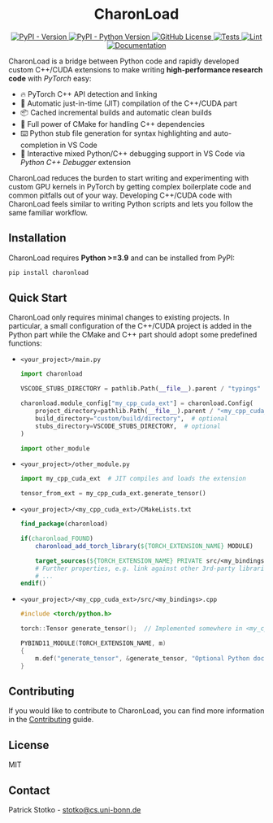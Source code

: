 <h1 align="center">CharonLoad</h1>

<!-- start readme -->

<p align="center">
<a href="https://pypi.python.org/pypi/charonload">
    <img alt="PyPI - Version" src="https://img.shields.io/pypi/v/charonload">
</a>
<a href="https://pypi.python.org/pypi/charonload">
    <img alt="PyPI - Python Version" src="https://img.shields.io/pypi/pyversions/charonload">
</a>
<a href="https://github.com/vc-bonn/charonload/blob/main/LICENSE">
    <img alt="GitHub License" src="https://img.shields.io/github/license/vc-bonn/charonload"/>
</a>
<a href="https://github.com/vc-bonn/charonload/actions/workflows/tests.yml">
    <img alt="Tests" src="https://github.com/vc-bonn/charonload/actions/workflows/tests.yml/badge.svg">
</a>
<a href="https://github.com/vc-bonn/charonload/actions/workflows/lint.yml">
    <img alt="Lint" src="https://github.com/vc-bonn/charonload/actions/workflows/lint.yml/badge.svg">
</a>
<a href="https://vc-bonn.github.io/charonload">
    <img alt="Documentation" src="https://img.shields.io/badge/docs-Latest-green.svg"/>
</a>
</p>


CharonLoad is a bridge between Python code and rapidly developed custom C++/CUDA extensions to make writing **high-performance research code** with *PyTorch* easy:

- 🔥 PyTorch C++ API detection and linking
- 🔨 Automatic just-in-time (JIT) compilation of the C++/CUDA part
- 📦 Cached incremental builds and automatic clean builds
- 🔗 Full power of CMake for handling C++ dependencies
- ⌨️ Python stub file generation for syntax highlighting and auto-completion in VS Code
- 🐛 Interactive mixed Python/C++ debugging support in VS Code via *Python C++ Debugger* extension

CharonLoad reduces the burden to start writing and experimenting with custom GPU kernels in PyTorch by getting complex boilerplate code and common pitfalls out of your way. Developing C++/CUDA code with CharonLoad feels similar to writing Python scripts and lets you follow the same familiar workflow.


## Installation

CharonLoad requires **Python >=3.9** and can be installed from PyPI:

```sh
pip install charonload
```


## Quick Start

CharonLoad only requires minimal changes to existing projects. In particular, a small configuration of the C++/CUDA project is added in the Python part while the CMake and C++ part should adopt some predefined functions:

- `<your_project>/main.py`
  
    ```python
    import charonload

    VSCODE_STUBS_DIRECTORY = pathlib.Path(__file__).parent / "typings"

    charonload.module_config["my_cpp_cuda_ext"] = charonload.Config(
        project_directory=pathlib.Path(__file__).parent / "<my_cpp_cuda_ext>",
        build_directory="custom/build/directory",  # optional
        stubs_directory=VSCODE_STUBS_DIRECTORY,  # optional
    )

    import other_module
    ```

- `<your_project>/other_module.py`
  
    ```python
    import my_cpp_cuda_ext  # JIT compiles and loads the extension

    tensor_from_ext = my_cpp_cuda_ext.generate_tensor()
    ```

- `<your_project>/<my_cpp_cuda_ext>/CMakeLists.txt`
  
    ```cmake
    find_package(charonload)

    if(charonload_FOUND)
        charonload_add_torch_library(${TORCH_EXTENSION_NAME} MODULE)

        target_sources(${TORCH_EXTENSION_NAME} PRIVATE src/<my_bindings>.cpp)
        # Further properties, e.g. link against other 3rd-party libraries, etc.
        # ...
    endif()
    ```

- ``<your_project>/<my_cpp_cuda_ext>/src/<my_bindings>.cpp``

    ```cpp
    #include <torch/python.h>

    torch::Tensor generate_tensor();  // Implemented somewhere in <my_cpp_cuda_ext>

    PYBIND11_MODULE(TORCH_EXTENSION_NAME, m)
    {
        m.def("generate_tensor", &generate_tensor, "Optional Python docstring");
    }
    ```


## Contributing

If you would like to contribute to CharonLoad, you can find more information in the [Contributing](https://vc-bonn.github.io/charonload/src/contributing.html) guide.


## License

MIT


## Contact

Patrick Stotko - <a href="mailto:stotko@cs.uni-bonn.de">stotko@cs.uni-bonn.de</a><br/>

<!-- end readme -->
